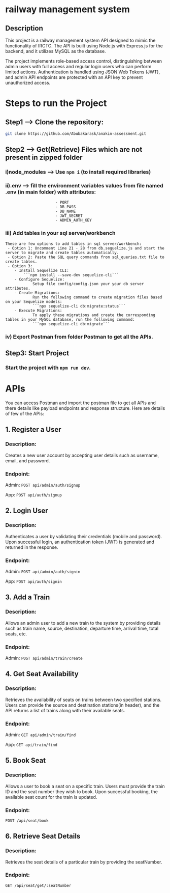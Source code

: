 # railway management system

## Description

This project is a railway management system API designed to mimic the functionality of IRCTC. The API is built using Node.js with Express.js for the backend, and it utilizes MySQL as the database.

The project implements role-based access control, distinguishing between admin users with full access and regular login users who can perform limited actions. Authentication is handled using JSON Web Tokens (JWT), and admin API endpoints are protected with an API key to prevent unauthorized access.

# Steps to run the Project

## Step1 --> Clone the repository:

```bash
git clone https://github.com/Abubakarask/anakin-assessment.git
```

## Step2 --> Get(Retrieve) Files which are not present in zipped folder

### i)node_modules --> Use `npm i` (to install required libraries)

### ii).env --> fill the environment variables values from file named .env (in main folder) with attributes:

                          - PORT
                          - DB_PASS
                          - DB_NAME
                          - JWT_SECRET
                          - ADMIN_AUTH_KEY

### iii) Add tables in your sql server/workbench

    These are few options to add tables in sql server/workbench:
     - Option 1: Uncomment Line 21 - 28 from db.sequelize.js and start the server to migrate and create tables automatically.
     - Option 2: Paste the SQL query commands from sql_queries.txt file to create tables.
     - Option 3:
        - Install Sequelize CLI:
            ```npm install --save-dev sequelize-cli```
        - Configure Sequelize:
                Setup file config/config.json your your db server attributes.
        - Create Migrations:
                Run the following command to create migration files based on your Sequelize models:
                ```npx sequelize-cli db:migrate:status```
        - Execute Migrations:
                To apply these migrations and create the corresponding tables in your MySQL database, run the following command:
                ```npx sequelize-cli db:migrate```

### iv) Export Postman from folder Postman to get all the APIs.

## Step3: Start Project

### Start the project with `npm run dev`.

# APIs
You can access Postman and import the postman file to get all APIs and there details like payload endpoints and response structure.
Here are details of few of the APIs:

## 1. Register a User

### Description:

Creates a new user account by accepting user details such as username, email, and password.

### Endpoint:

Admin:
`POST api/admin/auth/signup`

App:
`POST api/auth/signup`

## 2. Login User

### Description:

Authenticates a user by validating their credentials (mobile and password). Upon successful login, an authentication token (JWT) is generated and returned in the response.

### Endpoint:

Admin:
`POST api/admin/auth/signin`

App:
`POST api/auth/signin`

## 3. Add a Train

### Description:

Allows an admin user to add a new train to the system by providing details such as train name, source, destination, departure time, arrival time, total seats, etc.

### Endpoint:

Admin:
`POST api/admin/train/create`

## 4. Get Seat Availability

### Description:

Retrieves the availability of seats on trains between two specified stations. Users can provide the source and destination stations(in header), and the API returns a list of trains along with their available seats.

### Endpoint:

Admin:
`GET api/admin/train/find`

App:
`GET api/train/find`

## 5. Book Seat

### Description:

Allows a user to book a seat on a specific train. Users must provide the train ID and the seat number they wish to book. Upon successful booking, the available seat count for the train is updated.

### Endpoint:

`POST /api/seat/book`

## 6. Retrieve Seat Details

### Description:

Retrieves the seat details of a particular train by providing the seatNumber.

### Endpoint:

`GET /api/seat/get/:seatNumber`
